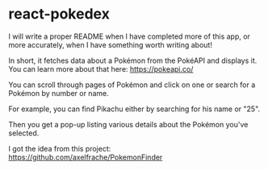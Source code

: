 # react-pokedex

I will write a proper README when I have completed more of this app, or more accurately, when I have something worth writing about!

In short, it fetches data about a Pokémon from the PokéAPI and displays it. You can learn more about that here: https://pokeapi.co/

You can scroll through pages of Pokémon and click on one or search for a Pokémon by number or name.

For example, you can find Pikachu either by searching for his name or "25".

Then you get a pop-up listing various details about the Pokémon you've selected.

I got the idea from this project: https://github.com/axelfrache/PokemonFinder